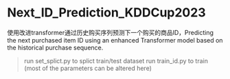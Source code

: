 # Next_ID_Prediction_KDDCup2023
使用改进transformer通过历史购买序列预测下一个购买的商品ID，Predicting the next purchased item ID using an enhanced Transformer model based on the historical purchase sequence.

> run set_splict.py to splict train/test dataset
> run train_id.py to train (most of the parameters can be altered here)
